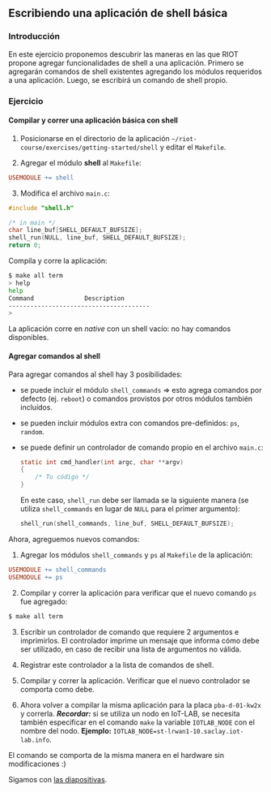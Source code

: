 ## Escribiendo una aplicación de shell básica

### Introducción

En este ejercicio proponemos descubrir las maneras en las que RIOT propone
agregar funcionalidades de shell a una aplicación.
Primero se agregarán comandos de shell existentes agregando los módulos
requeridos a una aplicación. Luego, se escribirá un comando de shell propio.

### Ejercicio

#### Compilar y correr una aplicación básica con shell

1. Posicionarse en el directorio de la aplicación
   `~/riot-course/exercises/getting-started/shell` y editar el `Makefile`.

2. Agregar el módulo **shell** al `Makefile`:

```mk
USEMODULE += shell
```

3. Modifica el archivo `main.c`:

```c
#include "shell.h"
```

```c
/* in main */
char line_buf[SHELL_DEFAULT_BUFSIZE];
shell_run(NULL, line_buf, SHELL_DEFAULT_BUFSIZE);
return 0;
```

Compila y corre la aplicación:
```sh
$ make all term
> help
help
Command              Description
---------------------------------------
> 
```

La aplicación corre en _native_ con un shell vacío: no hay comandos disponibles.

#### Agregar comandos al shell

Para agregar comandos al shell hay 3 posibilidades:

- se puede incluir el módulo `shell_commands` &#x21d2; esto agrega comandos por
   defecto (ej. `reboot`) o comandos provistos por otros módulos también
   incluídos.

- se pueden incluir módulos extra con comandos pre-definidos: `ps`, `random`.

- se puede definir un controlador de comando propio en el archivo `main.c`:
  ```c
  static int cmd_handler(int argc, char **argv)
  {
      /* Tu código */
  }
  ```
  En este caso, `shell_run` debe ser llamada se la siguiente manera (se utiliza
  `shell_commands` en lugar de `NULL` para el primer argumento):
  ```c
  shell_run(shell_commands, line_buf, SHELL_DEFAULT_BUFSIZE);
  ```

Ahora, agreguemos nuevos comandos:

1. Agregar los módulos `shell_commands` y `ps` al `Makefile` de la aplicación:
```mk
USEMODULE += shell_commands
USEMODULE += ps
```

2. Compilar y correr la aplicación para verificar que el nuevo comando `ps` fue
   agregado:
```sh
$ make all term
```

3. Escribir un controlador de comando que requiere 2 argumentos e imprimirlos.
   El controlador imprime un mensaje que informa cómo debe ser utilizado, en
   caso de recibir una lista de argumentos no válida.

4. Registrar este controlador a la lista de comandos de shell.

5. Compilar y correr la aplicación. Verificar que el nuevo controlador se
   comporta como debe.

6. Ahora volver a compilar la misma aplicación para la placa `pba-d-01-kw2x` y
   correrla.
   _**Recordar:**_ si se utiliza un nodo en IoT-LAB, se necesita también
   especificar en el comando `make` la variable `IOTLAB_NODE` con el nombre del
   nodo.
   __Ejemplo:__ `IOTLAB_NODE=st-lrwan1-10.saclay.iot-lab.info`.

El comando se comporta de la misma manera en el hardware sin modificaciones :)

Sigamos con
[las diapositivas](https://riot-course.lanzieri.dev/slides/02-getting-started/ES/#14).
